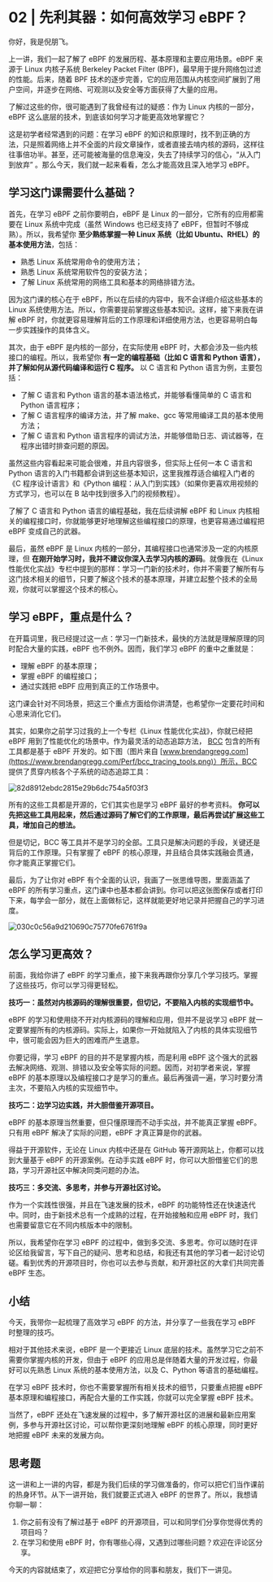 # 02 | 先利其器：如何高效学习 eBPF？
你好，我是倪朋飞。

上一讲，我们一起了解了 eBPF 的发展历程、基本原理和主要应用场景。eBPF 来源于 Linux 内核子系统 Berkeley Packet Filter (BPF)，最早用于提升网络包过滤的性能。后来，随着 BPF 技术的逐步完善，它的应用范围从内核空间扩展到了用户空间，并逐步在网络、可观测以及安全等方面获得了大量的应用。

了解过这些的你，很可能遇到了我曾经有过的疑惑：作为 Linux 内核的一部分，eBPF 这么底层的技术，到底该如何学习才能更高效地掌握它？

这是初学者经常遇到的问题：在学习 eBPF 的知识和原理时，找不到正确的方法，只是照着网络上并不全面的片段文章操作，或者直接去啃内核的源码，这样往往事倍功半。甚至，还可能被海量的信息淹没，失去了持续学习的信心，“从入门到放弃” 。那么今天，我们就一起来看看，怎么才能高效且深入地学习 eBPF。

## 学习这门课需要什么基础？

首先，在学习 eBPF 之前你要明白，eBPF 是 Linux 的一部分，它所有的应用都需要在 Linux 系统中完成（虽然 Windows 也已经支持了 eBPF，但暂时不够成熟）。所以，我希望你 **至少熟练掌握一种 Linux 系统（比如 Ubuntu、RHEL）的基本使用方法**，包括：

- 熟悉 Linux 系统常用命令的使用方法；
- 熟悉 Linux 系统常用软件包的安装方法；
- 了解 Linux 系统常用的网络工具和基本的网络排错方法。

因为这门课的核心在于 eBPF，所以在后续的内容中，我不会详细介绍这些基本的 Linux 系统使用方法。所以，你需要提前掌握这些基本知识。这样，接下来我在讲解 eBPF 时，你就更容易理解背后的工作原理和详细使用方法，也更容易明白每一步实践操作的具体含义。

其次，由于 eBPF 是内核的一部分，在实际使用 eBPF 时，大都会涉及一些内核接口的编程。所以，我希望你 **有一定的编程基础（比如 C 语言和 Python 语言），并了解如何从源代码编译和运行 C 程序。** 以 C 语言和 Python 语言为例，主要包括：

- 了解 C 语言和 Python 语言的基本语法格式，并能够看懂简单的 C 语言和 Python 语言程序；
- 了解 C 语言程序的编译方法，并了解 make、gcc 等常用编译工具的基本使用方法；
- 了解 C 语言和 Python 语言程序的调试方法，并能够借助日志、调试器等，在程序出错时排查问题的原因。

虽然这些内容看起来可能会很难，并且内容很多，但实际上任何一本 C 语言和 Python 语言的入门书籍都会讲到这些基本知识，这里我推荐适合编程入门者的 《C 程序设计语言》和《Python 编程：从入门到实践》（如果你更喜欢用视频的方式学习，也可以在 B 站中找到很多入门的视频教程）。

了解了 C 语言和 Python 语言的编程基础，我在后续讲解 eBPF 和 Linux 内核相关的编程接口时，你就能够更好地理解这些编程接口的原理，也更容易通过编程把 eBPF 变成自己的武器。

最后，虽然 eBPF 是 Linux 内核的一部分，其编程接口也通常涉及一定的内核原理，但 **在刚开始学习时，我并不建议你深入去学习内核的源码**。就像我在《Linux 性能优化实战》专栏中提到的那样：学习一门新的技术时，你并不需要了解所有与这门技术相关的细节，只要了解这个技术的基本原理，并建立起整个技术的全局观，你就可以掌握这个技术的核心。

## 学习 eBPF，重点是什么？

在开篇词里，我已经提过这一点：学习一门新技术，最快的方法就是理解原理的同时配合大量的实践，eBPF 也不例外。因而，我们学习 eBPF 的重中之重就是：

- 理解 eBPF 的基本原理；
- 掌握 eBPF 的编程接口；
- 通过实践把 eBPF 应用到真正的工作场景中。

这门课会针对不同场景，把这三个重点方面给你讲清楚，也希望你一定要花时间和心思来消化它们。

其实，如果你之前学习过我的上一个专栏《Linux 性能优化实战》，你就已经把 eBPF 用到了性能优化的场景中。作为最灵活的动态追踪方法， [BCC](https://github.com/iovisor/bcc) 包含的所有工具都是基于 eBPF 开发的。如下图（图片来自 [www.brendangregg.com](https://www.brendangregg.com/Perf/bcc_tracing_tools.png)）所示，BCC 提供了贯穿内核各个子系统的动态追踪工具：

![82d8912ebdc2815e29b6dc754a5f03f3](./assets/82d8912ebdc2815e29b6dc754a5f03f3.png)

所有的这些工具都是开源的，它们其实也是学习 eBPF 最好的参考资料。 **你可以先把这些工具用起来，然后通过源码了解它们的工作原理，最后再尝试扩展这些工具，增加自己的想法。**

但是切记，BCC 等工具并不是学习的全部。工具只是解决问题的手段，关键还是背后的工作原理。只有掌握了 eBPF 的核心原理，并且结合具体实践融会贯通，你才能真正掌握它们。

最后，为了让你对 eBPF 有个全面的认识，我画了一张思维导图，里面涵盖了 eBPF 的所有学习重点，这门课中也基本都会讲到。你可以把这张图保存或者打印下来，每学会一部分，就在上面做标记，这样就能更好地记录并把握自己的学习进度。

![030c0c56a9d210690c75770fe6761f9a](./assets/030c0c56a9d210690c75770fe6761f9a.jpg)

## 怎么学习更高效？

前面，我给你讲了 eBPF 的学习重点，接下来我再跟你分享几个学习技巧。掌握了这些技巧，你可以学习得更轻松。

**技巧一：虽然对内核源码的理解很重要，但切记，不要陷入内核的实现细节中。**

eBPF 的学习和使用绕不开对内核源码的理解和应用，但并不是说学习 eBPF 就一定要掌握所有的内核源码。实际上，如果你一开始就陷入了内核的具体实现细节中，很可能会因为巨大的困难而产生退意。

你要记得，学习 eBPF 的目的并不是掌握内核，而是利用 eBPF 这个强大的武器去解决网络、观测、排错以及安全等实际的问题。因而，对初学者来说，掌握 eBPF 的基本原理以及编程接口才是学习的重点。最后再强调一遍，学习时要分清主次，不要陷入内核的实现细节中。

**技巧二：边学习边实践，并大胆借鉴开源项目。**

eBPF 的基本原理当然重要，但只懂原理而不动手实战，并不能真正掌握 eBPF。只有用 eBPF 解决了实际的问题，eBPF 才真正算是你的武器。

得益于开源软件，无论在 Linux 内核中还是在 GitHub 等开源网站上，你都可以找到大量基于 eBPF 的开源案例。在动手实践 eBPF 时，你可以大胆借鉴它们的思路，学习开源社区中解决同类问题的办法。

**技巧三：多交流、多思考，并参与开源社区讨论。**

作为一个实践性很强，并且在飞速发展的技术，eBPF 的功能特性还在快速迭代中。同时，由于新技术总有一个成熟的过程，在开始接触和应用 eBPF 时，我们也需要留意它在不同内核版本中的限制。

所以，我希望你在学习 eBPF 的过程中，做到多交流、多思考。你可以随时在评论区给我留言，写下自己的疑问、思考和总结，和我还有其他的学习者一起讨论切磋。看到优秀的开源项目时，你也可以去参与贡献，和开源社区的大拿们共同完善 eBPF 生态。

## 小结

今天，我带你一起梳理了高效学习 eBPF 的方法，并分享了一些我在学习 eBPF 时整理的技巧。

相对于其他技术来说，eBPF 是一个更接近 Linux 底层的技术。虽然学习它之前不需要你掌握内核的开发，但由于 eBPF 的应用总是伴随着大量的开发过程，你最好可以先熟悉 Linux 系统的基本使用方法，以及 C、Python 等语言的基础编程。

在学习 eBPF 技术时，你也不需要掌握所有相关技术的细节，只要重点把握 eBPF 基本原理和编程接口，再配合大量的工作实践，你就可以完全掌握 eBPF 技术。

当然了，eBPF 还处在飞速发展的过程中，多了解开源社区的进展和最新应用案例，多参与开源社区讨论，可以帮你更深刻地理解 eBPF 的核心原理，同时更好地把握 eBPF 未来的发展方向。

## 思考题

这一讲和上一讲的内容，都是为我们后续的学习做准备的，你可以把它们当作课前的热身环节。从下一讲开始，我们就要正式进入 eBPF 的世界了。所以，我想请你聊一聊：

1. 你之前有没有了解过基于 eBPF 的开源项目，可以和同学们分享你觉得优秀的项目吗？
2. 在学习和使用 eBPF 时，你有哪些心得，又遇到过哪些问题？欢迎在评论区分享。

今天的内容就结束了，欢迎把它分享给你的同事和朋友，我们下一讲见。